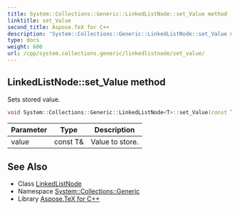 ```yaml
---
title: System::Collections::Generic::LinkedListNode::set_Value method
linktitle: set_Value
second_title: Aspose.TeX for C++
description: 'System::Collections::Generic::LinkedListNode::set_Value method. Sets stored value in C++.'
type: docs
weight: 600
url: /cpp/system.collections.generic/linkedlistnode/set_value/
---
```

## LinkedListNode::set_Value method


Sets stored value.

```cpp
void System::Collections::Generic::LinkedListNode<T>::set_Value(const T &value)
```


| Parameter | Type | Description |
| --- | --- | --- |
| value | const T\& | Value to store. |

## See Also

* Class [LinkedListNode](../)
* Namespace [System::Collections::Generic](../../)
* Library [Aspose.TeX for C++](../../../)

